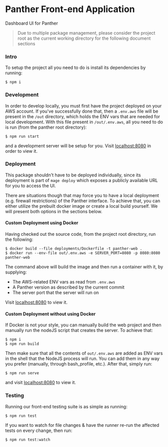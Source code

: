# Panther Front-end Application

Dashboard UI for Panther

> Due to multiple package management, please consider the project root as the current working directory
> for the following document sections

### Intro

To setup the project all you need to do is install its dependencies by running:

```
$ npm i
```

### Development

In order to develop locally, you must first have the project deployed on your AWS account. If you've successfully done that,
then a `.env.aws` file will be present in the `/out` directory, which holds the ENV vars that
are needed for local development. With this file present in `/out/.env.aws`, all you need to do is run (from the panther root directory):

```
$ npm run start
```

and a development server will be setup for you. Visit [localhost:8080](http://localhost:8080) in
order to view it.

### Deployment

This package shouldn't have to be deployed individually, since its deployment is part
of `mage deploy` which exposes a publicly available URL for you to access the UI.

There are situations though that may force you to have a local deployment (e.g. firewall restrictions)
of the Panther interface. To achieve that, you can either utilize the prebuilt docker image or create
a local build yourself. We will present both options in the sections below.

#### Custom Deployment using Docker

Having checked out the source code, from the project root directory, run the following:

```
$ docker build --file deployments/Dockerfile -t panther-web .
$ docker run --env-file out/.env.aws -e SERVER_PORT=8080 -p 8080:8080 panther-web
```

The command above will build the image and then run a container with it, by supplying:

- The AWS-related ENV vars as read from `.env.aws`
- A Panther version as described by the current commit
- The server port that the server will run on

Visit [localhost:8080](http://localhost:8080) to view it.

#### Custom Deployment without using Docker

If Docker is not your style, you can manually build the web project and then manually run the nodeJS
script that creates the server. To achieve that:

```
$ npm i
$ npm run build
```

Then make sure that all the contents of `out/.env.aws` are added as ENV vars in the shell that
the NodeJS process will run. You can add them in any way you prefer (manually, through bash_profile, etc.).
After that, simply run:

```
$ npm run serve
```

and visit [localhost:8080](http://localhost:8080) to view it.

### Testing

Running our front-end testing suite is as simple as running:

```
$ npm run test
```

If you want to watch for file changes & have the runner re-run the affected tests on every change, then run:

```
$ npm run test:watch
```
